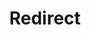 ﻿---
layout: src/layouts/Redirect.astro
title: Redirect
redirect: /docs/runbooks/runbook-permissions
pubDate:  2023-01-01
navSearch: false
navSitemap: false
navMenu: false
---
